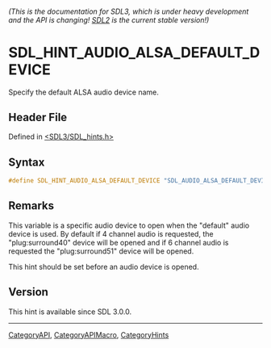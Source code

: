 ###### (This is the documentation for SDL3, which is under heavy development and the API is changing! [SDL2](https://wiki.libsdl.org/SDL2/) is the current stable version!)
# SDL_HINT_AUDIO_ALSA_DEFAULT_DEVICE

Specify the default ALSA audio device name.

## Header File

Defined in [<SDL3/SDL_hints.h>](https://github.com/libsdl-org/SDL/blob/main/include/SDL3/SDL_hints.h)

## Syntax

```c
#define SDL_HINT_AUDIO_ALSA_DEFAULT_DEVICE "SDL_AUDIO_ALSA_DEFAULT_DEVICE"
```

## Remarks

This variable is a specific audio device to open when the "default" audio
device is used. By default if 4 channel audio is requested, the
"plug:surround40" device will be opened and if 6 channel audio is requested
the "plug:surround51" device will be opened.

This hint should be set before an audio device is opened.

## Version

This hint is available since SDL 3.0.0.

----
[CategoryAPI](CategoryAPI), [CategoryAPIMacro](CategoryAPIMacro), [CategoryHints](CategoryHints)

